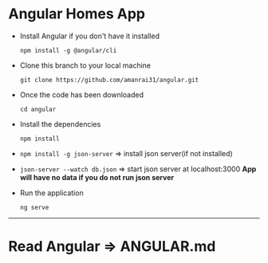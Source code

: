 # Angular Homes App
- Install Angular if you don't have it installed

  `npm install -g @angular/cli`

- Clone this branch to your local machine

  `git clone https://github.com/amanrai31/angular.git`

- Once the code has been downloaded

  `cd angular`

- Install the dependencies

  `npm install` 

- `npm install -g json-server`  =>  install json server(if not installed)

- `json-server --watch db.json`  => start json server at localhost:3000     **App will have no data if you do not run json server**

- Run the application 

  `ng serve`

--------------------------------------------------------------------------------

# Read Angular => ANGULAR.md 